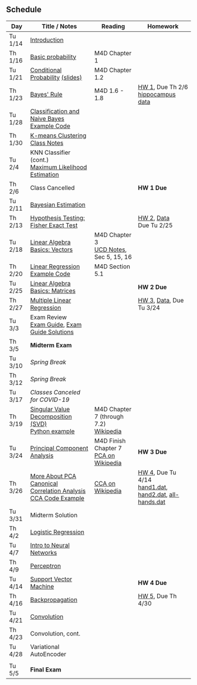## Schedule

| Day     | Title / Notes                                                      | Reading         | Homework                                   |
|---------|--------------------------------------------------------------------|-----------------|--------------------------------------------|
| Tu 1/14 | [Introduction](lectures/L01-Introduction.pdf)                      |                 |                                            |
| Th 1/16 | [Basic probability](lectures/L02-ProbabilityBasics.pdf)            | M4D Chapter 1   |                                            |
| Tu 1/21 | [Conditional Probability](lectures/L03-ConditionalProbability.pdf) [(slides)](lectures/L03-ConditionalProbability-slides.pdf) | M4D Chapter 1.2 |                                            |
| Th 1/23 | [Bayes' Rule](lectures/L04-BayesRule.pdf)                          | M4D 1.6 - 1.8   | [HW 1](homeworks/hw1.pdf), Due Th 2/6 <br> [hippocampus data](homeworks/OASIS-hippocampus.csv) |
| Tu 1/28 | [Classification and Naive Bayes](lectures/L05-NaiveBayes.pdf) <br> [Example Code](examples/SimpleDataPlots.ipynb)   |        |       |
| Th 1/30 | [K-means Clustering](lectures/L06:07-Clustering:KNN.pdf) <br> [Class Notes](lectures/L06-Notes.pdf)           |         |          |
| Tu 2/4  | KNN Classifier (cont.) <br> [Maximum Likelihood Estimation](lectures/L07-MLE.pdf) |         |          |
| Th 2/6  | Class Cancelled     |   | **HW 1 Due**  |
| Tu 2/11 | [Bayesian Estimation](lectures/L08-BayesianEstimation.pdf)  |         |          |
| Th 2/13 | [Hypothesis Testing: Fisher Exact Test](lectures/L09-HypothesisTesting-FisherTest.pdf) |         | [HW 2](homeworks/hw2.pdf), [Data](homeworks/Data-HW2.zip) <br> Due Tu 2/25       |
| Tu 2/18 | [Linear Algebra Basics: Vectors](lectures/L10-Vectors.pdf)              | M4D Chapter 3<br>[UCD Notes](https://www.math.ucdavis.edu/~linear/linear.pdf), Sec 5, 15, 16        |          |
| Th 2/20 | [Linear Regression](lectures/L11-LinearRegression.pdf) <br> [Example Code](examples/LinearRegression.ipynb)  | M4D Section 5.1 |          |
| Tu 2/25 | [Linear Algebra Basics: Matrices](lectures/L12-Matrices.pdf)              |         |  **HW 2 Due**         |
| Th 2/27 | [Multiple Linear Regression](examples/MultipleLinearRegression.ipynb) |         |   [HW 3](homeworks/hw3.pdf), [Data](homeworks/faithful.csv), Due Tu 3/24       | 
| Tu 3/3  | Exam Review <br> [Exam Guide](lectures/MidtermGuide.pdf), [Exam Guide Solutions](lectures/MidtermGuideSolutions.pdf)|         |    |
| Th 3/5  | **Midterm Exam**     |         |          |
| Tu 3/10 | *Spring Break*                        |         |          |
| Th 3/12 | *Spring Break*                        |         |          |
| Tu 3/17 | *Classes Canceled for COVID-19* |  |           |
| Th 3/19 | [Singular Value Decomposition (SVD)](lectures/L14-SVD.pdf) <br>[Python example](examples/SVD.ipynb) | M4D Chapter 7 (through 7.2)<br>[Wikipedia](https://en.wikipedia.org/wiki/Singular_value_decomposition) | |
| Tu 3/24 | [Principal Component Analysis](lectures/L15-PCA.pdf) | M4D Finish Chapter 7<br>[PCA on Wikipedia](https://en.wikipedia.org/wiki/Principal_component_analysis)        |  **HW 3 Due** |
| Th 3/26 | [More About PCA](lectures/L16-MorePCA.pdf)<br>[Canonical Correlation Analysis](lectures/L16-CCA.pdf)<br>[CCA Code Example](examples/CCA.ipynb) | [CCA on Wikipedia](https://en.wikipedia.org/wiki/Canonical_correlation) |   [HW 4](homeworks/hw4.pdf), Due Tu 4/14<br>[hand1.dat](homeworks/hand1.dat), [hand2.dat](homeworks/hand2.dat), [all-hands.dat](homeworks/all-hands.dat) |
| Tu 3/31  | Midterm Solution |         |         |
| Th 4/2  | [Logistic Regression](lectures/L17-LogisticRegression.pdf) |         |  |
| Tu 4/7  | [Intro to Neural Networks](lectures/L18-NeuralNetwork.pdf) |         |   |
| Th 4/9  | [Perceptron](lectures/L19-Perceptron.pdf) |   |        |
| Tu 4/14 | [Support Vector Machine](lectures/L20-SVM.pdf)   |         |    **HW 4 Due**  |
| Th 4/16 | [Backpropagation](lectures/L20-Backprop.pdf) |         |   [HW 5](homeworks/hw5.pdf), Due Th 4/30<br> |
| Tu 4/21 | [Convolution](lectures/L21-Convolution.pdf) |         |  |
| Th 4/23 | Convolution, cont. |         |   |
| Tu 4/28 | Variational AutoEncoder |         |   |
|         |               |         |          |
| Tu 5/5  | **Final Exam**             |         |          |
